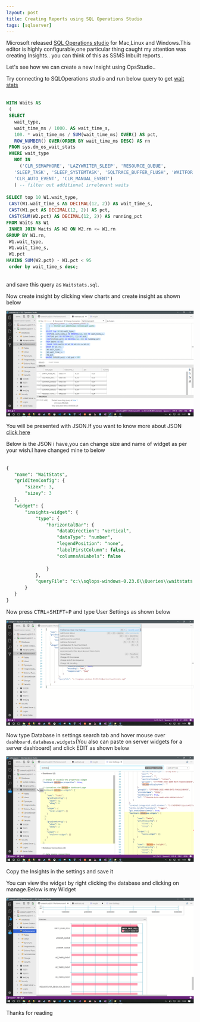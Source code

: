 ```yaml
---
layout: post
title: Creating Reports using SQL Operations Studio
tags: [sqlserver]
---
```



Microsoft released [SQL Operations studio](https://docs.microsoft.com/en-us/sql/sql-operations-studio/download) for Mac,Linux and Windows.This editor is highly configurable,one particular thing caught my attention was creating Insights.. you can think of this as SSMS Inbuilt reports..

Let's see how we can create a new Insight using OpsStudio..

Try connecting to SQLOperations studio and run below query to get [wait stats](https://www.mssqltips.com/sqlservertip/1949/sql-server-sysdmoswaitstats-dmv-queries/)

```sql

WITH Waits AS
 (
 SELECT 
   wait_type, 
   wait_time_ms / 1000. AS wait_time_s,
   100. * wait_time_ms / SUM(wait_time_ms) OVER() AS pct,
   ROW_NUMBER() OVER(ORDER BY wait_time_ms DESC) AS rn
 FROM sys.dm_os_wait_stats
 WHERE wait_type 
   NOT IN
     ('CLR_SEMAPHORE', 'LAZYWRITER_SLEEP', 'RESOURCE_QUEUE',
   'SLEEP_TASK', 'SLEEP_SYSTEMTASK', 'SQLTRACE_BUFFER_FLUSH', 'WAITFOR',
   'CLR_AUTO_EVENT', 'CLR_MANUAL_EVENT')
   ) -- filter out additional irrelevant waits
   
SELECT top 10 W1.wait_type,
 CAST(W1.wait_time_s AS DECIMAL(12, 2)) AS wait_time_s,
 CAST(W1.pct AS DECIMAL(12, 2)) AS pct,
 CAST(SUM(W2.pct) AS DECIMAL(12, 2)) AS running_pct
FROM Waits AS W1
 INNER JOIN Waits AS W2 ON W2.rn <= W1.rn
GROUP BY W1.rn, 
 W1.wait_type, 
 W1.wait_time_s, 
 W1.pct
HAVING SUM(W2.pct) - W1.pct < 95
 order by wait_time_s desc;
 
 ```
 
 and save this query as `Waitstats.sql`.
 
 
 Now create insight by clicking view charts and create insight as shown below
 
 <img  src="/img/output_CarRyl.gif"/>
 
You will be presented with  JSON.If you want to know more about JSON [click here](https://www.copterlabs.com/json-what-it-is-how-it-works-how-to-use-it/)
 
 Below is the JSON i have,you can change size and name of widget as per your wish.I have changed mine to below
 
 ```sql
 
 {
    "name": "WaitStats",
    "gridItemConfig": {
        "sizex": 3,
        "sizey": 3
    },
    "widget": {
        "insights-widget": {
            "type": {
                "horizontalBar": {
                    "dataDirection": "vertical",
                    "dataType": "number",
                    "legendPosition": "none",
                    "labelFirstColumn": false,
                    "columnsAsLabels": false
                   
                }
            },
            "queryFile": "c:\\sqlops-windows-0.23.6\\Queries\\waitstats.sql"
        }
    }
}
```
 
 Now press <kbd>CTRL+SHIFT+P</KBD> and type User Settings as shown below
 

 <img  src="/img/Settings.png"/>
 
 Now type Database in settings search tab and hover mouse over `dashboard.database.widgets`(You also can paste on server widgets for a server dashboard)  and click EDIT as shown below
 

 <img  src="/img/databasewidgets.png"/>
 
 Copy the Insights in the settings and save it
 
 
 You can view the widget by right clicking the database and clicking on manage.Below is my Widget
 
 <img  src="/img/insights.png"/>
 
 
 
 Thanks for reading 
 
 
 
 
